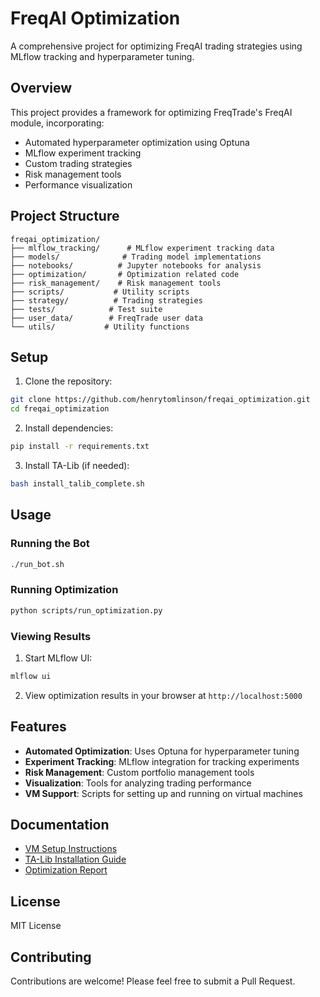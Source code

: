 # FreqAI Optimization

A comprehensive project for optimizing FreqAI trading strategies using MLflow tracking and hyperparameter tuning.

## Overview

This project provides a framework for optimizing FreqTrade's FreqAI module, incorporating:
- Automated hyperparameter optimization using Optuna
- MLflow experiment tracking
- Custom trading strategies
- Risk management tools
- Performance visualization

## Project Structure

```
freqai_optimization/
├── mlflow_tracking/      # MLflow experiment tracking data
├── models/              # Trading model implementations
├── notebooks/          # Jupyter notebooks for analysis
├── optimization/       # Optimization related code
├── risk_management/    # Risk management tools
├── scripts/           # Utility scripts
├── strategy/          # Trading strategies
├── tests/            # Test suite
├── user_data/        # FreqTrade user data
└── utils/           # Utility functions
```

## Setup

1. Clone the repository:
```bash
git clone https://github.com/henrytomlinson/freqai_optimization.git
cd freqai_optimization
```

2. Install dependencies:
```bash
pip install -r requirements.txt
```

3. Install TA-Lib (if needed):
```bash
bash install_talib_complete.sh
```

## Usage

### Running the Bot

```bash
./run_bot.sh
```

### Running Optimization

```bash
python scripts/run_optimization.py
```

### Viewing Results

1. Start MLflow UI:
```bash
mlflow ui
```

2. View optimization results in your browser at `http://localhost:5000`

## Features

- **Automated Optimization**: Uses Optuna for hyperparameter tuning
- **Experiment Tracking**: MLflow integration for tracking experiments
- **Risk Management**: Custom portfolio management tools
- **Visualization**: Tools for analyzing trading performance
- **VM Support**: Scripts for setting up and running on virtual machines

## Documentation

- [VM Setup Instructions](vm_instructions.md)
- [TA-Lib Installation Guide](talib_fix_instructions.md)
- [Optimization Report](optimization_report.md)

## License

MIT License

## Contributing

Contributions are welcome! Please feel free to submit a Pull Request.
